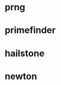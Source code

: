 # prng
[](prng.png)

# primefinder
[](primefinder.png)

# hailstone
[](hailstone.png)

# newton
[](newton.png)

